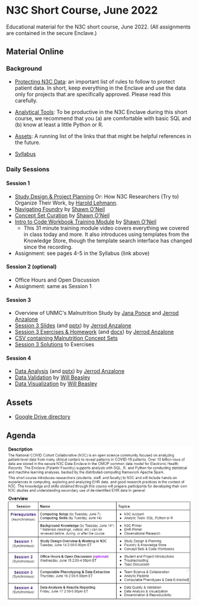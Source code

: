 N3C Short Course, June 2022
========================

Educational material for the N3C short course, June 2022.  (All assignments are contained in the secure Enclave.)

Material Online
--------------------------

### Background

* [Protecting N3C Data](background/fear-of-god.md): an important list of rules to follow to protect patient data.  In short, keep everything in the Enclave and use the data only for projects that are specifically approved.  Please read this carefully.

* [Analytical Tools](background/analytical-tools.md): To be productive in the N3C Enclave during this short course, we recommend that you (a) are comfortable with basic SQL and (b) know at least a little Python or R.

* [Assets](background/assets.md): A running list of the links that that might be helpful references in the future.

* [Syllabus](background/n3c_short_course_syllabus_jun2022.pdf)

### Daily Sessions

#### Session 1

* [Study Design & Project Planning](lessons/session-1/n3c-short-course-lab-notebook.pdf) Or: How N3C Researchers (Try to) Organize Their Work, by [Harold Lehmann](https://malonecenter.jhu.edu/people/harold-p-lehmann/).
* [Navigating Foundry](lessons/session-1/Navigating%20Foundry%201.0.pdf) by [Shawn O'Neil](https://tislab.org/members/shawn-oneil.html)
* [Concept Set Curation](lessons/session-1/Concept%20Set%20Curation%201.0.pdf) by [Shawn O'Neil](https://tislab.org/members/shawn-oneil.html)
* [Intro to Code Workbook Training Module](https://unite.nih.gov/workspace/module/view/latest/ri.workshop.main.module.e7b83a8c-545e-49ac-8714-f34bfa7f7767?view=focus&Id=22) by [Shawn O'Neil](https://tislab.org/members/shawn-oneil.html)
  * This 31 minute training module video covers everything we covered in class today and more. It also introduces using templates from the Knowledge Store, though the template search interface has changed since the recording.
* Assignment: see pages 4-5 in the Syllabus (link above)

#### Session 2 (optional)

* Office Hours and Open Discussion
* Assignment: same as Session 1

#### Session 3

* Overview of UNMC's Malnutrition Study by [Jana Ponce](https://www.unmc.edu/alliedhealth/faculty/ponce.html) and [Jerrod Anzalone](https://www.linkedin.com/in/alfred-jerrod-anzalone-1b88b31b8/)
* [Session 3 Slides](lessons/session-3/Session3.pdf) (and [pptx](lessons/session-3/Session3.pptx)) by [Jerrod Anzalone](https://www.linkedin.com/in/alfred-jerrod-anzalone-1b88b31b8/)
* [Session 3 Exercises & Homework](lessons/session-3/session-3-exercises-and-homework.pdf) (and [docx](lessons/session-3/session-3-exercises-and-homework.pptx)) by [Jerrod Anzalone](https://www.linkedin.com/in/alfred-jerrod-anzalone-1b88b31b8/)
* [CSV containing Malnutrition Concept Sets](lessons/session-3/malnutrition_concept_sets.csv)
* [Session 3 Solutions](lessons/session-3/session-3-solutions.md) to Exercises

#### Session 4

* [Data Analysis](lessons/session-4/data-analysis/exercise.pdf) (and [pptx](lessons/session-4/data-analysis/exercise.docx)) by [Jerrod Anzalone](https://www.linkedin.com/in/alfred-jerrod-anzalone-1b88b31b8/)
* [Data Validation](lessons/session-4/data-validation/README.md) by [Will Beasley](https://ouhsc.edu/bbmc/team/#willbeasley)
* [Data Visualization](lessons/session-4/data-visualization/README.md) by [Will Beasley](https://ouhsc.edu/bbmc/team/#willbeasley)

Assets
--------------------------

* [Google Drive directory](https://drive.google.com/drive/u/0/folders/1Que747jAtDGCR4dTQSjQZwXTirayQnwJ)

Agenda
--------------------------

<img src="resources/agenda-screenshot-2022-06-14.png" alt="agenda-screenshot">
